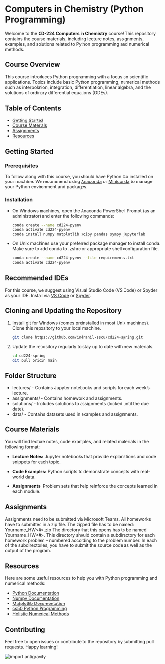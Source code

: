 # Computers in Chemistry (Python Programming)

Welcome to the **CD-224 Computers in Chemistry** course! This repository contains the course materials, including lecture notes, assignments, examples, and solutions related to Python programming and numerical methods.

## Course Overview
This course introduces Python programming with a focus on scientific applications. Topics include basic Python programming, numerical methods such as interpolation, integration, differentiation, linear algebra, and the solutions of ordinary differential equations (ODEs).

## Table of Contents
- [Getting Started](#getting-started)
- [Course Materials](#course-materials)
- [Assignments](#assignments)
- [Resources](#resources)

## Getting Started

### Prerequisites
To follow along with this course, you should have Python 3.x installed on your machine. We recommend using [Anaconda](https://www.anaconda.com/products/individual) or [Miniconda](https://docs.anaconda.com/miniconda/) to manage your Python environment and packages.

### Installation

* On Windows machines, open the Anaconda PowerShell Prompt (as an administrator) and enter the following commands:
   ```bash
   conda create --name cd224-pyenv
   conda activate cd224-pyenv
   conda install numpy matplotlib scipy pandas sympy jupyterlab

* On Unix machines use your preferred package manager to install conda. Make sure to add conda to .zshrc or appropriate shell configuration file.
   ```bash
   conda create --name cd224-pyenv --file requirements.txt
   conda activate cd224-pyenv

## Recommended IDEs

For this course, we suggest using Visual Studio Code (VS Code) or Spyder as your IDE. Install via [VS Code](https://code.visualstudio.com) or [Spyder](https://www.spyder-ide.org).


## Cloning and Updating the Repository

1. Install [git](https://git-scm.com/downloads/win) for Windows (comes preinstalled in most Unix machines). Clone this repository to your local machine.
   ```bash
   git clone https://github.com/indranil-sscu/cd224-spring.git

2. Update the repository regularly to stay up to date with new materials.
   ```bash
   cd cd224-spring
   git pull origin main

## Folder Structure
* lectures/ - Contains Jupyter notebooks and scripts for each week’s lecture.
* assignments/ - Contains homework and assignments.
* solutions/ - Includes solutions to assignments (locked until the due date).
* data/ - Contains datasets used in examples and assignments.

## Course Materials
You will find lecture notes, code examples, and related materials in the following format:

* __Lecture Notes:__ Jupyter notebooks that provide explanations and code snippets for each topic.

* __Code Examples:__ Python scripts to demonstrate concepts with real-world data.

* __Assignments:__ Problem sets that help reinforce the concepts learned in each module.

## Assignments
Assignments need to be submitted via Microsoft Teams. All homeworks have to submitted in a zip file. The zipped file has to be named: Yourname_HW<#>.zip The directory that this opens has to be named Yourname_HW<#>. This directory should contain a subdirectory for each homework problem – numbered according to the problem number. In each of the subdirectories, you have to submit the source code as well as the output of the program.

## Resources
Here are some useful resources to help you with Python programming and numerical methods:
* [Python Documentation](https://docs.python.org/3/)
* [Numpy Documentation](https://numpy.org/doc/)
* [Matplotlib Documentation](https://matplotlib.org/stable/contents.html)
* [cs50 Python Programming](https://cs50.harvard.edu/python/2022/)
* [Holistic Numerical Methods](https://nm.mathforcollege.com/audiovisual-digital-lectures/)

## Contributing
Feel free to open issues or contribute to the repository by submitting pull requests. Happy learning!

![import antigravity](https://imgs.xkcd.com/comics/python.png)
